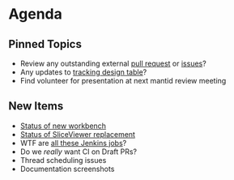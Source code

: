 Agenda
======

Pinned Topics
-------------
* Review any outstanding external [pull request](https://github.com/mantidproject/mantid/pulls?utf8=%E2%9C%93&q=is%3Apr+is%3Aopen+-label%3A%22State%3A+In+Progress%22) or [issues](https://github.com/mantidproject/mantid/issues)?
* Any updates to [tracking design table](https://github.com/mantidproject/documents/blob/master/Project-Management/TechnicalSteeringCommittee/reports/TSC-TrackingDesignProposals.md)?
* Find volunteer for presentation at next mantid review meeting

New Items
---------
* [Status of new workbench](https://github.com/mantidproject/mantid/projects/9)
* [Status of SliceViewer replacement](https://github.com/mantidproject/mantid/projects/19)
* WTF are [all these Jenkins jobs](https://builds.mantidproject.org/view/All/)?
* Do we *really* want CI on Draft PRs?
* Thread scheduling issues
* Documentation screenshots
